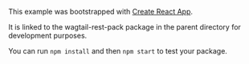This example was bootstrapped with [Create React App](https://github.com/facebook/create-react-app).

It is linked to the wagtail-rest-pack package in the parent directory for development purposes.

You can run `npm install` and then `npm start` to test your package.

